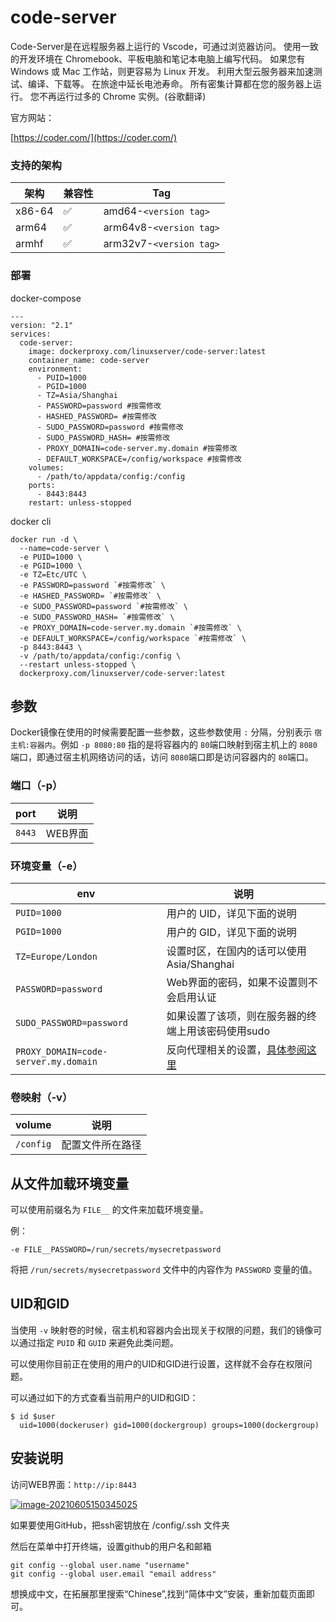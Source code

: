 # code-server

Code-Server是在远程服务器上运行的 Vscode，可通过浏览器访问。
使用一致的开发环境在 Chromebook、平板电脑和笔记本电脑上编写代码。
如果您有 Windows 或 Mac 工作站，则更容易为 Linux 开发。
利用大型云服务器来加速测试、编译、下载等。
在旅途中延长电池寿命。
所有密集计算都在您的服务器上运行。
您不再运行过多的 Chrome 实例。(谷歌翻译)

官方网站：

[https://coder.com/](https://coder.com/)

### 支持的架构

| 架构   | 兼容性 | Tag                       |
| ------ | ------ | ------------------------- |
| x86-64 | ✅     | amd64-`<version tag>`   |
| arm64  | ✅     | arm64v8-`<version tag>` |
| armhf  | ✅     | arm32v7-`<version tag>` |

### 部署

docker-compose

```
---
version: "2.1"
services:
  code-server:
    image: dockerproxy.com/linuxserver/code-server:latest
    container_name: code-server
    environment:
      - PUID=1000
      - PGID=1000
      - TZ=Asia/Shanghai
      - PASSWORD=password #按需修改
      - HASHED_PASSWORD= #按需修改
      - SUDO_PASSWORD=password #按需修改
      - SUDO_PASSWORD_HASH= #按需修改
      - PROXY_DOMAIN=code-server.my.domain #按需修改
      - DEFAULT_WORKSPACE=/config/workspace #按需修改
    volumes:
      - /path/to/appdata/config:/config
    ports:
      - 8443:8443
    restart: unless-stopped
```

docker cli

```
docker run -d \
  --name=code-server \
  -e PUID=1000 \
  -e PGID=1000 \
  -e TZ=Etc/UTC \
  -e PASSWORD=password `#按需修改` \
  -e HASHED_PASSWORD= `#按需修改` \
  -e SUDO_PASSWORD=password `#按需修改` \
  -e SUDO_PASSWORD_HASH= `#按需修改` \
  -e PROXY_DOMAIN=code-server.my.domain `#按需修改` \
  -e DEFAULT_WORKSPACE=/config/workspace `#按需修改` \
  -p 8443:8443 \
  -v /path/to/appdata/config:/config \
  --restart unless-stopped \
  dockerproxy.com/linuxserver/code-server:latest

```

## 参数

Docker镜像在使用的时候需要配置一些参数，这些参数使用 `:` 分隔，分别表示 `宿主机:容器内`。例如 `-p 8080:80` 指的是将容器内的 `80`端口映射到宿主机上的 `8080`端口，即通过宿主机网络访问的话，访问 `8080`端口即是访问容器内的 `80`端口。

### 端口（-p）

| port     | 说明    |
| -------- | ------- |
| `8443` | WEB界面 |

### 环境变量（-e）

| env                                    | 说明                                                                                                   |
| -------------------------------------- | ------------------------------------------------------------------------------------------------------ |
| `PUID=1000`                          | 用户的 UID，详见下面的说明                                                                             |
| `PGID=1000`                          | 用户的 GID，详见下面的说明                                                                             |
| `TZ=Europe/London`                   | 设置时区，在国内的话可以使用 Asia/Shanghai                                                             |
| `PASSWORD=password`                  | Web界面的密码，如果不设置则不会启用认证                                                                |
| `SUDO_PASSWORD=password`             | 如果设置了该项，则在服务器的终端上用该密码使用sudo                                                     |
| `PROXY_DOMAIN=code-server.my.domain` | 反向代理相关的设置，[具体参阅这里](https://github.com/cdr/code-server/blob/master/doc/FAQ.md#sub-domains) |

### 卷映射（-v）

| volume      | 说明             |
| ----------- | ---------------- |
| `/config` | 配置文件所在路径 |

## 从文件加载环境变量

可以使用前缀名为 `FILE__` 的文件来加载环境变量。

例：

```
-e FILE__PASSWORD=/run/secrets/mysecretpassword
```

将把 `/run/secrets/mysecretpassword` 文件中的内容作为 `PASSWORD` 变量的值。

## UID和GID

当使用 `-v` 映射卷的时候，宿主机和容器内会出现关于权限的问题，我们的镜像可以通过指定 `PUID` 和 `GUID` 来避免此类问题。

可以使用你目前正在使用的用户的UID和GID进行设置，这样就不会存在权限问题。

可以通过如下的方式查看当前用户的UID和GID：

```SHELL
$ id $user
  uid=1000(dockeruser) gid=1000(dockergroup) groups=1000(dockergroup)

```

## 安装说明

访问WEB界面：`http://ip:8443`

[![image-20210605150345025](https://gcore.jsdelivr.net/gh/muzihuaner/huancdn/img/20210605150345.png)](https://gcore.jsdelivr.net/gh/muzihuaner/huancdn/img/20210605150345.png "image-20210605150345025")

如果要使用GitHub，把ssh密钥放在 /config/.ssh 文件夹

然后在菜单中打开终端，设置github的用户名和邮箱

```
git config --global user.name "username"
git config --global user.email "email address"
```

想换成中文，在拓展那里搜索“Chinese”,找到“简体中文”安装，重新加载页面即可。
